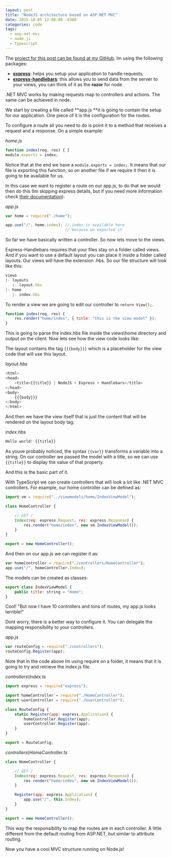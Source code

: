 ```yaml
---
layout: post
title: "NodeJS architecture based on ASP.NET MVC"
date: 2015-10-05 12:00:00 -0300
categories: code
tags:
  - asp.net-mvc
  - node.js
  - typescript
---
```

The [project for this post can be found at my GitHub](https://github.com/brunolm/NodeExpress4). Im using the following packages:

  - **[express](http://expressjs.com/starter/hello-world.html)**: helps you setup your application to handle requests.
  - **[express-handlebars](https://github.com/ericf/express-handlebars)**: this allows you to send data from the server to your views, you can think of it as the **razor** for node.

.NET MVC works by making requests map to controllers and actions. The same can be achieved in node.
<!--more-->

We start by creating a file called **app.js **it is going to contain the setup for our application. One piece of it is the configuration for the routes.

To configure a route all you need to do is point it to a method that receives a request and a response. On a simple example:

*home.js*

```js
function index(req, res) { }
module.exports = index;
```

Notice that at the end we have a `module.exports = index;`. It means that our file is exporting this function, so on another file if we require it then it is going to be available for us.

In this case we want to register a route on our app.js, to do that we would then do this (Im skipping express details, but if you need more information check [their documentation](http://expressjs.com/starter/hello-world.html)):

*app.js*

```js
var home = require("./home");

app.use("/", home.index); // index is available here
                          // because we exported it
```

So far we have basically written a controller. So now lets move to the views.

Express-Handlebars requires that your files stay on a folder called views. And if you want to use a default layout you can place it inside a folder called layouts. Our views will have the extension .hbs. So our file structure will look like this:

```js
views
|- layouts
   |- layout.hbs
|- home
   |- index.hbs
```

To render a view we are going to edit our controller to `return View();`.

```js
function index(req, res) {
    res.render("home/index", { title: "this is the view model" });
}
```

This is going to parse the index.hbs file inside the views\home directory and output on the client. Now lets see how the view code looks like:

The layout contains the tag `{{{body}}}` which is a placeholder for the view code that will use this layout.

*layout.hbs*

```js
<html>
<head>
    <title>{{title}} | NodeJS + Express + Handlebars</title>
</head>
<body>
    {{{body}}}
</body>
</html>
```

And then we have the view itself that is just the content that will be rendered on the layout body tag.

*index.hbs*

```js
Hello world! {{title}}
```

As youve probably noticed, the syntax `{{var}}` transforms a variable into a string. On our controller we passed the model with a title, so we can use `{{title}}` to display the value of that property.

And this is the basic part of it.

With TypeScript we can create controllers that will look a lot like .NET MVC controllers. For example, our home controller can be defined as:

```js
import vm = require("../viewmodels/home/IndexViewModel");

class HomeController {

    // GET /
    Index(req: express.Request, res: express.Response) {
        res.render("home/index", new vm.IndexViewModel());
    }
}

export = new HomeController();
```

And then on our app.js we can register it as:

```js
var homeController = require("./controllers/HomeController");
app.use("/", homeController.Index);
```

The models can be created as classes:

```js
export class IndexViewModel {
    public title: string = "Home";
}
```

Cool! "But now I have 10 controllers and tons of routes, my app.js looks terrible!"

Dont worry, there is a better way to configure it. You can delegate the mapping responsibility to your controllers.

*app.js*

```js
var routeConfig = require("./controllers");
routeConfig.Register(app);
```

Note that in the code above Im using require on a folder, it means that it is going to try and retrieve the index.js file.

*controllers\Index.ts*

```js
import express = require("express");

import homeController = require("./HomeController");
import userController = require("./UserController");

class RouteConfig {
    static Register(app: express.Application) {
        homeController.Register(app);
        userController.Register(app);
    }
}

export = RouteConfig;
```

*controllers\HomeController.ts*

```js
class HomeController {

    // GET /
    Index(req: express.Request, res: express.Response) {
        res.render("home/index", new vm.IndexViewModel());
    }

    Register(app: express.Application) {
        app.use("/", this.Index);
    }
}

export = new HomeController();
```

This way the responsibility to map the routes are in each controller. A little different from the default routing from ASP.NET, but similar to attribute routing.

Now you have a cool MVC structure running on Node.js!
